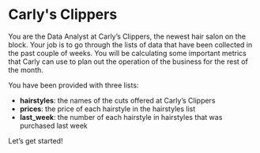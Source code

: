 # Carly's Clippers
You are the Data Analyst at Carly’s Clippers, the newest hair salon on the block. Your job is to go through the lists of data that have been collected in the past couple of weeks. You will be calculating some important metrics that Carly can use to plan out the operation of the business for the rest of the month.

You have been provided with three lists:

* **hairstyles**: the names of the cuts offered at Carly’s Clippers
* **prices**: the price of each hairstyle in the hairstyles list
* **last_week**: the number of each hairstyle in hairstyles that was purchased last week

Let’s get started!